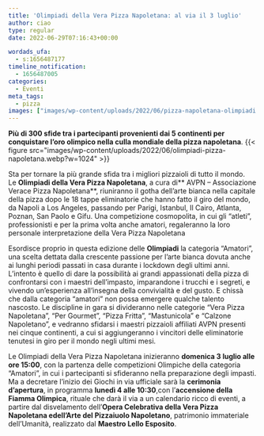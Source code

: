 ```yaml
---
title: 'Olimpiadi della Vera Pizza Napoletana: al via il 3 luglio'
author: ciao
type: regular
date: 2022-06-29T07:16:43+00:00

wordads_ufa:
  - s:1656487177
timeline_notification:
  - 1656487005
categories:
  - Eventi
meta_tags:
  - pizza
images: ["images/wp-content/uploads/2022/06/pizza-napoletana-olimpiadi.webp"]
---
```

**Più di 300 sfide tra i partecipanti provenienti dai 5 continenti per conquistare l’oro olimpico nella culla mondiale della pizza napoletana**.
{{< figure src="images/wp-content/uploads/2022/06/olimpiadi-pizza-napoletana.webp?w=1024" >}}
 

Sta per tornare la più grande sfida tra i migliori pizzaioli di tutto il mondo. Le **Olimpiadi della Vera Pizza Napoletana**, a cura di** AVPN – Associazione Verace Pizza Napoletana**, riuniranno il gotha dell’arte bianca nella capitale della pizza dopo le 18 tappe eliminatorie che hanno fatto il giro del mondo, da Napoli a Los Angeles, passando per Parigi, Istanbul, Il Cairo, Atlanta, Poznan, San Paolo e Gifu. Una competizione cosmopolita, in cui gli “atleti”, professionisti e per la prima volta anche amatori, regaleranno la loro personale interpretazione della Vera Pizza Napoletana

Esordisce proprio in questa edizione delle **Olimpiadi** la categoria “Amatori”, una scelta dettata dalla crescente passione per l’arte bianca dovuta anche ai lunghi periodi passati in casa durante i lockdown degli ultimi anni. L’intento è quello di dare la possibilità ai grandi appassionati della pizza di confrontarsi con i maestri dell’impasto, imparandone i trucchi e i segreti, e vivendo un’esperienza all’insegna della convivialità e del gusto. E chissà che dalla categoria “amatori” non possa emergere qualche talento nascosto. Le discipline in gara si divideranno nelle categorie “Vera Pizza Napoletana”, “Per Gourmet”, “Pizza Fritta”, “Mastunicola” e “Calzone Napoletano”, e vedranno sfidarsi i maestri pizzaioli affiliati AVPN presenti nei cinque continenti, a cui si aggiungeranno i vincitori delle eliminatorie tenutesi in giro per il mondo negli ultimi mesi.

Le Olimpiadi della Vera Pizza Napoletana inizieranno **domenica 3 luglio alle ore 15:00**, con la partenza delle competizioni Olimpiche della categoria “Amatori”, in cui i partecipanti si sfideranno nella preparazione degli impasti. Ma a decretare l’inizio dei Giochi in via ufficiale sarà la **cerimonia d’apertura**, in programma **lunedì 4 alle 10:30**,con l’**accensione della Fiamma Olimpica**, rituale che darà il via a un calendario ricco di eventi, a partire dal disvelamento dell’**Opera Celebrativa della Vera Pizza Napoletana **e**dell’Arte del Pizzaiuolo Napoletano**, patrimonio immateriale dell’Umanità, realizzato dal **Maestro Lello Esposito**.